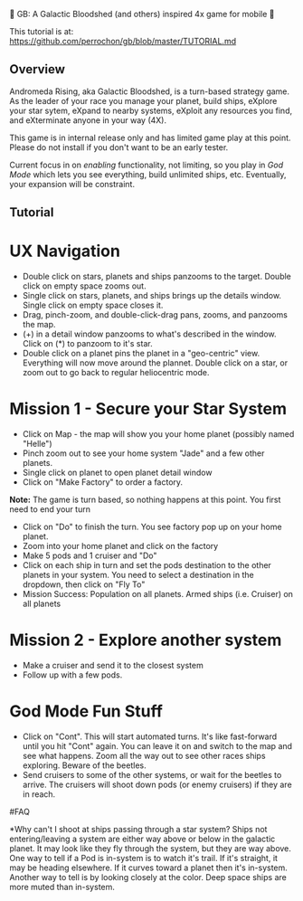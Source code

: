 :tada: GB: A Galactic Bloodshed (and others) inspired 4x game for mobile :tada:

This tutorial is at: https://github.com/perrochon/gb/blob/master/TUTORIAL.md

## Overview

Andromeda Rising, aka Galactic Bloodshed, is a turn-based strategy game. As the leader of your
race you manage your planet, build ships, eXplore your star sytem, eXpand to nearby systems, eXploit
any resources you find, and eXterminate anyone in your way (4X).

This game is in internal release only and has limited game play at this point. 
Please do not install if you don't want to be an early tester.

Current focus in on _enabling_ functionality, not limiting, so you play in _God Mode_ which lets
you see everything, build unlimited ships, etc. Eventually, your expansion will be constraint.

## Tutorial

# UX Navigation

* Double click on stars, planets and ships panzooms to the target. Double click on empty space zooms out.
* Single click on stars, planets, and ships brings up the details window. Single click on empty space closes it.
* Drag, pinch-zoom, and double-click-drag pans, zooms, and panzooms the map.
* (+) in a detail window panzooms to what's described in the window. Click on (*) to panzoom to it's star.
* Double click on a planet pins the planet in a "geo-centric" view. Everything will now move around the plannet. 
  Double click on a star, or zoom out to go back to regular heliocentric mode.

# Mission 1 - Secure your Star System
* Click on Map - the map will show you your home planet (possibly named "Helle")
* Pinch zoom out to see your home system "Jade" and a few other planets. 
* Single click on planet to open planet detail window
* Click on "Make Factory" to order a factory. 

**Note:** The game is turn based, so nothing happens at this point. You first need to end your turn

* Click on "Do" to finish the turn. You see factory pop up on your home planet.
* Zoom into your home planet and click on the factory
* Make 5 pods and 1 cruiser and "Do"
* Click on each ship in turn and set the pods destination to the other planets in your system. You need to select a 
  destination in the dropdown, then click on "Fly To"
* Mission Success: Population on all planets. Armed ships (i.e. Cruiser) on all planets

# Mission 2 - Explore another system
* Make a cruiser and send it to the closest system
* Follow up with a few pods.

# God Mode Fun Stuff
* Click on "Cont". This will start automated turns. It's like fast-forward until you hit "Cont" again.
You can leave it on and switch to the map and see what happens. Zoom all the way out to see other races ships
exploring. Beware of the beetles. 
* Send cruisers to some of the other systems, or wait for the beetles to arrive. The cruisers will shoot down 
pods (or enemy cruisers) if they are in reach.

#FAQ

*Why can't I shoot at ships passing through a star system? Ships not entering/leaving a system are either way above
or below in the galactic planet. It may look like they fly through the system, but they are way above. One way to tell
if a Pod is in-system is to watch it's trail. If it's straight, it may be heading elsewhere. If it curves toward a planet
then it's in-system. Another way to tell is by looking closely at the color. Deep space ships are more muted than in-system.
